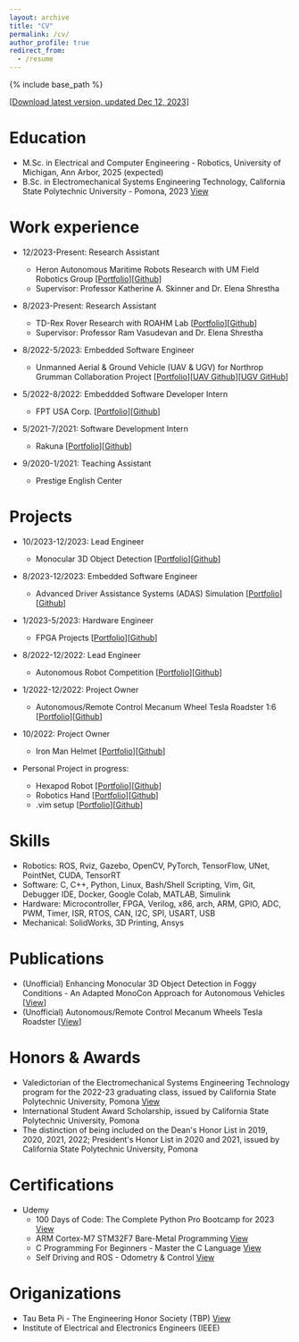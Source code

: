 ```yaml
---
layout: archive
title: "CV"
permalink: /cv/
author_profile: true
redirect_from:
  - /resume
---
```


{% include base_path %}

[[Download latest version, updated Dec 12, 2023](/files/TungDo_Resume.pdf)]

Education
======
* M.Sc. in Electrical and Computer Engineering - Robotics, University of Michigan, Ann Arbor, 2025 (expected)
* B.Sc. in Electromechanical Systems Engineering Technology, California State Polytechnic University - Pomona, 2023 [View]()
<!-- * Ph.D in Version Control Theory, GitHub University, 2018 (expected) -->

Work experience
======
* 12/2023-Present: Research Assistant
  * Heron Autonomous Maritime Robots Research with UM Field Robotics Group [[Portfolio]()][[Github]()]
  * Supervisor: Professor Katherine A. Skinner and Dr. Elena Shrestha

* 8/2023-Present: Research Assistant
  * TD-Rex Rover Research with ROAHM Lab [[Portfolio]()][[Github]()]
  * Supervisor: Professor Ram Vasudevan and Dr. Elena Shrestha


* 8/2022-5/2023: Embedded Software Engineer
  * Unmanned Aerial & Ground Vehicle (UAV & UGV) for Northrop Grumman Collaboration Project [[Portfolio]()][[UAV Github]()][[UGV GitHub]()]

* 5/2022-8/2022: Embeddded Software Developer Intern 
  * FPT USA Corp. [[Portfolio]()][[Github]()]

* 5/2021-7/2021: Software Development Intern
  * Rakuna [[Portfolio]()][[Github]()]

* 9/2020-1/2021: Teaching Assistant
  * Prestige English Center 

Projects
======
* 10/2023-12/2023: Lead Engineer
  * Monocular 3D Object Detection [[Portfolio]()][[Github]()]

* 8/2023-12/2023: Embedded Software Engineer
  * Advanced Driver Assistance Systems (ADAS) Simulation [[Portfolio]()][[Github]()]

* 1/2023-5/2023: Hardware Engineer
  * FPGA Projects [[Portfolio]()][[Github]()]

* 8/2022-12/2022: Lead Engineer
  * Autonomous Robot Competition [[Portfolio]()][[Github]()]

* 1/2022-12/2022: Project Owner
  * Autonomous/Remote Control Mecanum Wheel Tesla Roadster 1:6 [[Portfolio]()][[Github]()]

* 10/2022: Project Owner
  * Iron Man Helmet [[Portfolio]()][[Github]()]

* Personal Project in progress: 
  * Hexapod Robot [[Portfolio]()][[Github]()]
  * Robotics Hand [[Portfolio]()][[Github]()]
  * .vim setup [[Portfolio]()][[Github]()]

<!-- Work Experience
======
  <ul>{% for post in site.portfolio reversed %}
    {% include archive-single-cv.html %}
  {% endfor %}</ul> -->
 
Skills
======
* Robotics: ROS, Rviz, Gazebo, OpenCV, PyTorch, TensorFlow, UNet, PointNet, CUDA, TensorRT
* Software: C, C++, Python, Linux, Bash/Shell Scripting, Vim, Git, Debugger IDE, Docker, Google Colab, MATLAB, Simulink
* Hardware: Microcontroller, FPGA, Verilog, x86, arch, ARM, GPIO, ADC, PWM, Timer, ISR, RTOS, CAN, I2C, SPI, USART, USB
* Mechanical: SolidWorks, 3D Printing, Ansys

Publications
======
* (Unofficial) Enhancing Monocular 3D Object Detection in Foggy Conditions - An Adapted MonoCon Approach for Autonomous Vehicles [[View]()]
* (Unofficial) Autonomous/Remote Control Mecanum Wheels Tesla Roadster [[View]()]

  
<!-- Talks
======
  <ul>{% for post in site.talks %}
    {% include archive-single-talk-cv.html %}
  {% endfor %}</ul>
  
Teaching
======
  <ul>{% for post in site.teaching %}
    {% include archive-single-cv.html %}
  {% endfor %}</ul>
  
Service and leadership
======
* Currently signed in to 43 different slack teams -->

Honors & Awards
======

* Valedictorian of the Electromechanical Systems Engineering Technology program for the 2022-23 graduating class, issued by California State Polytechnic University, Pomona [View]()
* International Student Award Scholarship, issued by California State Polytechnic University, Pomona
* The distinction of being included on the Dean's Honor List in 2019, 2020, 2021, 2022; President's Honor List in 2020 and 2021, issued by California State Polytechnic University, Pomona

Certifications
======
* Udemy
  * 100 Days of Code: The Complete Python Pro Bootcamp for 2023 [View]()
  * ARM Cortex-M7 STM32F7 Bare-Metal Programming [View]()
  * C Programming For Beginners - Master the C Language [View]()
  * Self Driving and ROS - Odometry & Control [View]()

Origanizations
======
* Tau Beta Pi - The Engineering Honor Society (TBP) [View]()
* Institute of Electrical and Electronics Engineers (IEEE)

